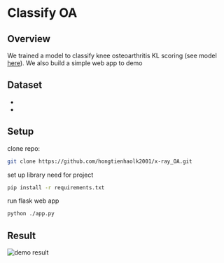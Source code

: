 # Classify OA

## Overview
We trained a model to classify knee osteoarthritis KL scoring (see model [here](./model/train.ipynb)). We also build a simple web app to demo

## Dataset
- []()
- 
## Setup
clone repo:
```bash
git clone https://github.com/hongtienhaolk2001/x-ray_OA.git
```
set up library need for project
```bash
pip install -r requirements.txt
```
run flask web app
```bash
python ./app.py
```
## Result
![demo result](./static/img/result.png)
